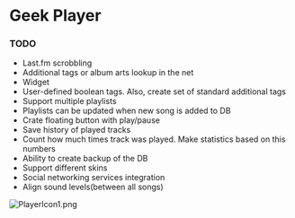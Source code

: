 # Geek Player #


### TODO ###

* Last.fm scrobbling
* Additional tags or album arts lookup in the net
* Widget
* User-defined boolean tags. Also, create set of standard additional tags
* Support multiple playlists
* Playlists  can be updated when new song is added to DB
* Crate floating button with play/pause
* Save history of played tracks
* Count how much times track was played. Make statistics based on this numbers
* Ability to create backup of the DB
* Support different skins 
* Social networking services integration
* Align sound levels(between all songs)

![PlayerIcon1.png](https://bitbucket.org/repo/Rp7dLp/images/2971273178-PlayerIcon1.png)